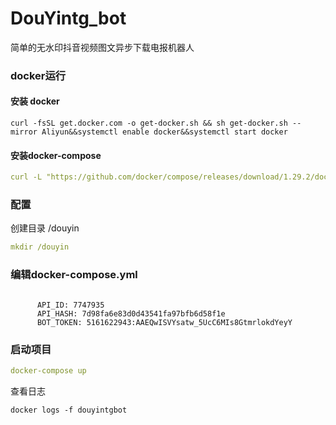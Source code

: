 # DouYintg_bot
简单的无水印抖音视频图文异步下载电报机器人


### docker运行



#### 安装 docker
```
curl -fsSL get.docker.com -o get-docker.sh && sh get-docker.sh --mirror Aliyun&&systemctl enable docker&&systemctl start docker

```

#### 安装docker-compose

```yaml
curl -L "https://github.com/docker/compose/releases/download/1.29.2/docker-compose-$(uname -s)-$(uname -m)" -o /usr/local/bin/docker-compose &&chmod +x /usr/local/bin/docker-compose
```


### 配置
创建目录 /douyin
```yaml
mkdir /douyin
```
### 编辑docker-compose.yml

```angular2html
      
      API_ID: 7747935
      API_HASH: 7d98fa6e83d0d43541fa97bfb6d58f1e
      BOT_TOKEN: 5161622943:AAEQwISVYsatw_5UcC6MIs8GtmrlokdYeyY
```

### 启动项目

```yaml
docker-compose up 
```

查看日志

```
docker logs -f douyintgbot
```











